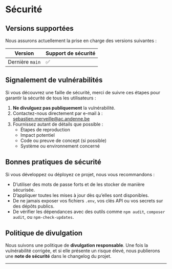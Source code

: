 # Sécurité

## Versions supportées

Nous assurons actuellement la prise en charge des versions suivantes :

| Version        | Support de sécurité |
|----------------|---------------------|
| Dernière `main` | ✅                  |

## Signalement de vulnérabilités

Si vous découvrez une faille de sécurité, merci de suivre ces étapes pour garantir la sécurité de tous les utilisateurs :

1. **Ne divulguez pas publiquement** la vulnérabilité.
2. Contactez-nous directement par e-mail à : [sebastien.merveille@ac.andenne.be](mailto:sebastien.merveille@ac.andenne.be)  
3. Fournissez autant de détails que possible :
   - Étapes de reproduction
   - Impact potentiel
   - Code ou preuve de concept (si possible)
   - Système ou environnement concerné

## Bonnes pratiques de sécurité

Si vous développez ou déployez ce projet, nous vous recommandons :
- D’utiliser des mots de passe forts et de les stocker de manière sécurisée.
- D’appliquer toutes les mises à jour dès qu’elles sont disponibles.
- De ne jamais exposer vos fichiers `.env`, vos clés API ou vos secrets sur des dépôts publics.
- De vérifier les dépendances avec des outils comme `npm audit`, `composer audit`, ou `npm-check-updates`.

## Politique de divulgation

Nous suivons une politique de **divulgation responsable**. Une fois la vulnérabilité corrigée, et si elle présente un risque élevé, nous publierons une **note de sécurité** dans le changelog du projet.

---

